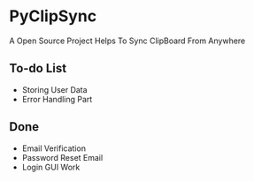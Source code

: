 # PyClipSync
A Open Source Project Helps To Sync ClipBoard From Anywhere

## To-do List
- Storing User Data
- Error Handling Part

## Done
- Email Verification
- Password Reset Email
- Login GUI Work
